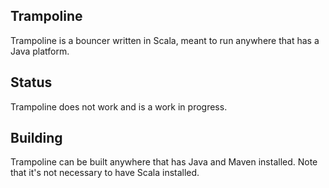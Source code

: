 Trampoline
----------

Trampoline is a bouncer written in Scala, meant to run anywhere that has
a Java platform.


Status
------

Trampoline does not work and is a work in progress.


Building
--------

Trampoline can be built anywhere that has Java and Maven installed. Note
that it's not necessary to have Scala installed.
